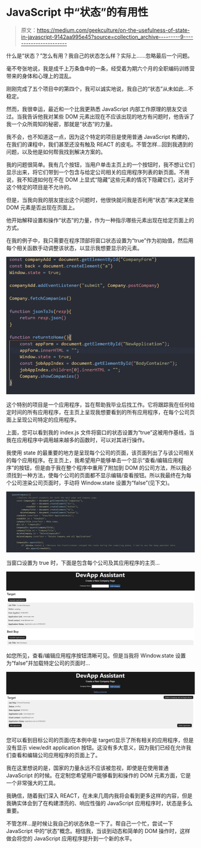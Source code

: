 # JavaScript 中“状态”的有用性

> 原文：<https://medium.com/geekculture/on-the-usefulness-of-state-in-javascript-9142aa995e45?source=collection_archive---------9----------------------->

什么是“状态？”怎么有用？我自己的状态怎么样？实际上……忽略最后一个问题。

毫不夸张地说，我是成千上万条鱼中的一条，经受着为期六个月的全职编码训练营带来的身体和心理上的混乱。

刚刚完成了五个项目中的第四个，我可以诚实地说，我自己的“状态”从未如此…不稳定。

然而，我很幸运，最近和一个比我更熟悉 JavaScript 内部工作原理的朋友交谈过。当我告诉他我对某些 DOM 元素出现在不应该出现的地方有问题时，他告诉了我一个众所周知的秘密，那就是“状态”的力量。

我不会，也不知道这一点，因为这个特定的项目是使用普通 JavaScript 构建的，在我们的课程中，我们甚至还没有触及 REACT 的皮毛。不管怎样…回到我遇到的问题，以及他是如何帮我找到解决方案的。

我的问题很简单。我有几个按钮，当用户单击主页上的一个按钮时，我不想让它们显示出来，将它们带到一个包含与给定公司相关的应用程序列表的新页面。不用说，我不知道如何在不在 DOM 上显式“隐藏”这些元素的情况下隐藏它们，这对于这个特定的项目是不允许的。

但是，当我向我的朋友提出这个问题时，他很快就问我是否利用“状态”来决定某些 DOM 元素是否出现在页面上。

他开始解释设置和操作“状态”的力量，作为一种指示哪些元素出现在给定页面上的方式。

在我的例子中，我只需要在程序顶部将窗口状态设置为“true”作为初始值，然后用每个相关函数手动调整该状态，以显示我想要显示的元素。

![](img/2bbcacc2f74c3cd1f390199817a67222.png)

这个特别的项目是一个应用程序，旨在帮助我毕业后找工作。它将跟踪我在任何给定时间的所有应用程序，在主页上呈现我想要看到的所有应用程序，在每个公司页面上呈现公司特定的应用程序。

上面，您可以看到我的 index.js 文件将窗口的状态设置为“true”这被用作基线，当我在应用程序中调用越来越多的函数时，可以对其进行操作。

我使用 state 的最重要的地方是呈现每个公司的页面，该页面列出了与该公司相关的每个应用程序。在主页上，我希望用户能够单击一个显示“查看/编辑应用程序”的按钮，但是由于我在整个程序中重用了附加到 DOM 的公司方法，所以我必须找到一种方法，使每个公司的页面都不显示编辑/查看按钮。所以我最终在为每个公司渲染公司页面时，手动将 Window.state 设置为“false”(见下文)。

![](img/27f22d87671bea800be877206984b47d.png)

当窗口设置为 true 时，下面是包含每个公司及其应用程序的主页…

![](img/31442ae61123a4514b63f2bed013f1ac.png)

如您所见，查看/编辑应用程序按钮清晰可见。但是当我将 Window.state 设置为“false”并加载特定公司的页面时…

![](img/59985bbcdc3c5ae8c8e02d040c3f8658.png)

您可以看到目标公司的页面(在本例中是 target)显示了所有相关的应用程序，但是没有显示 view/edit application 按钮。这没有多大意义，因为我们已经在允许我们查看和编辑公司应用程序的页面上了。

我在这里想说的是，国家的力量永远不应该被忽视，即使是在使用普通 JavaScript 的时候。在定制您希望用户能够看到和操作的 DOM 元素方面，它是一个非常强大的工具。

我确信，随着我们深入 REACT，在未来几周内我将会看到更多这样的内容，但是我确实体会到了在构建漂亮的、响应性强的 JavaScript 应用程序时，状态是多么重要。

不管怎样…是时候让我自己的状态休息一下了。帮自己一个忙，尝试一下 JavaScript 中的“状态”概念。相信我，当谈到动态和简单的 DOM 操作时，这样做会将您的 JavaScript 应用程序提升到一个新的水平。